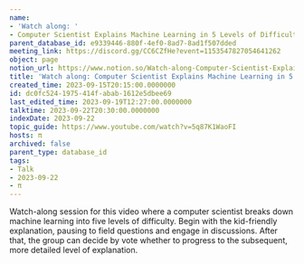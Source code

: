 ```yaml
---
name:
- 'Watch along: '
- Computer Scientist Explains Machine Learning in 5 Levels of Difficulty | WIRED
parent_database_id: e9339446-880f-4ef0-8ad7-8ad1f507dded
meeting_link: https://discord.gg/CC6CZfHe?event=1153547827054641262
object: page
notion_url: https://www.notion.so/Watch-along-Computer-Scientist-Explains-Machine-Learning-in-5-Levels-of-Difficulty-WIRED-dc0fc5241975414fabab1612e5dbee69
title: 'Watch along: Computer Scientist Explains Machine Learning in 5 Levels of Difficulty | WIRED'
created_time: 2023-09-15T20:15:00.0000000
id: dc0fc524-1975-414f-abab-1612e5dbee69
last_edited_time: 2023-09-19T12:27:00.0000000
talktime: 2023-09-22T20:30:00.0000000
indexDate: 2023-09-22
topic_guide: https://www.youtube.com/watch?v=5q87K1WaoFI
hosts: π
archived: false
parent_type: database_id
tags:
- Talk
- 2023-09-22
- π
---
```



Watch-along session for this video where a computer scientist breaks down machine learning into five levels of difficulty.
Begin with the kid-friendly explanation, pausing to field questions and engage in discussions. After that, the group can decide by vote whether to progress to the subsequent, more detailed level of explanation.

























